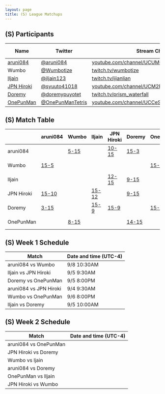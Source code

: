 ```yaml
---
layout: page
title: (S) League Matchups
---
```


## (S) Participants ##

<table>
  <thead>
    <tr>
      <th>Name</th>
      <th>Twitter</th>
      <th>Stream Channel</th>
	  <th>Sprint Time</th>
	  <th>Rating</th>
    </tr>
  </thead>
  <tbody>
    <tr>
      <td><a href="https://steamcommunity.com/profiles/76561198293462529/">aruni084</a></td>
      <td><a href="https://twitter.com/aruni084">@aruni084</a></td>
      <td><a href="https://www.youtube.com/channel/UCUMQUo-IkhoBvL2_QIayHLQ">youtube.com/channel/UCUMQUo-IkhoBvL2_QIayHLQ</a></td>
      <td>37</td>
      <td>15000</td>
    </tr>
    <tr>
      <td>Wumbo</td>
      <td><a href="https://twitter.com/Wumbotize">@Wumbotize</a></td>
      <td><a href="https://www.twitch.tv/wumbotize">twitch.tv/wumbotize</a></td>
      <td>38</td>
      <td>50000</td>
    </tr>
    <tr>
      <td><a href="https://steamcommunity.com/profiles/76561198370403800/">Iljain</a></td>
      <td><a href="https://twitter.com/iljain123">@iljain123</a></td>
      <td><a href="https://www.twitch.tv/ijianlian">twitch.tv/ijianlian</a></td>
      <td>46</td>
      <td>18000</td>
    </tr>
    <tr>
      <td><a href="https://steamcommunity.com/profiles/76561198812292527/">JPN Hiroki</a></td>
      <td><a href="https://twitter.com/syuuto41018">@syuuto41018</a></td>
      <td><a href="https://www.youtube.com/channel/UCM2REfYwxv3yaKhc4aMbEyg">youtube.com/channel/UCM2REfYwxv3yaKhc4aMbEyg</a></td>
      <td>-</td>
      <td>-</td>
    </tr>
    <tr>
      <td><a href="https://steamcommunity.com/id/doorenemy/">Doremy</a></td>
      <td><a href="https://twitter.com/doremypuyotet">@doremypuyotet</a></td>
      <td><a href="https://www.twitch.tv/prism_waterfall">twitch.tv/prism_waterfall</a></td>
      <td>38.96</td>
      <td>23383</td>
    </tr>
    <tr>
      <td><a href="https://steamcommunity.com/id/allspecifiedurlsarealreadyinuse">OnePunMan</a></td>
      <td><a href="https://twitter.com/OnePunManTetris">@OnePunManTetris</a></td>
      <td><a href="https://www.youtube.com/channel/UCCeSjd7DLJJKxJXf4vEzdzA">youtube.com/channel/UCCeSjd7DLJJKxJXf4vEzdzA</a></td>
      <td>45.9</td>
      <td>11000</td>
    </tr>
  </tbody>
</table>

## (S) Match Table ##

<table>
  <thead>
    <tr>
      <th> </th>
      <th>aruni084</th>
      <th>Wumbo</th>
      <th>Iljain</th>
      <th>JPN Hiroki</th>
      <th>Doremy</th>
      <th>OnePunMan</th>
      <th>W-L</th>
      <th>Pt. Diff</th>
    </tr>
  </thead>
  <tbody>
    <tr>
      <td>aruni084</td>
      <td> </td> <!--aruni084-->
      <td><a href="https://www.youtube.com/watch?v=qKYK9_kb6WY">5-15</a></td> <!--Wumbo-->
      <td> </td> <!--Iljain-->
      <td><a href="https://www.youtube.com/watch?v=iydY_hdv6ew">10-15</a></td> <!--JPN Hiroki-->
      <td><a href="https://www.youtube.com/watch?v=z7lDjx8Fq88">15-3</a></td> <!--Doremy-->
      <td> </td> <!--OnePunMan-->
      <td>1-2</td>
      <td>-3</td>
    </tr>
    <tr>
      <td>Wumbo</td>
      <td><a href="https://www.youtube.com/watch?v=qotFvwWxxVA">15-5</a></td> <!--aruni084-->
      <td> </td> <!--Wumbo-->
      <td> </td> <!--Iljain-->
      <td> </td> <!--JPN Hiroki-->
      <td> </td> <!--Doremy-->
      <td><a href="https://www.youtube.com/watch?v=1Y2pgxU9J_o">15-8</a></td> <!--OnePunMan-->
      <td>2-0</td>
      <td>+17</td>
    </tr>
    <tr>
      <td>Iljain</td>
      <td> </td> <!--aruni084-->
      <td> </td> <!--Wumbo-->
      <td> </td> <!--Iljain-->
      <td><a href="https://www.youtube.com/watch?v=dbaLugnvI_o">12-15</a></td> <!--JPN Hiroki-->
      <td><a href="https://www.twitch.tv/videos/306206040">9-15</a></td> <!--Doremy-->
      <td> </td> <!--OnePunMan-->
      <td>0-2</td>
      <td>-9</td>
    </tr>
    <tr>
      <td>JPN Hiroki</td>
      <td><a href="https://www.youtube.com/watch?v=8GlOelO5wN4">15-10</a></td> <!--aruni084-->
      <td> </td> <!--Wumbo-->
      <td><a href="https://www.youtube.com/watch?v=dbaLugnvI_o">15-12</a></td> <!--Iljain-->
      <td> </td> <!--JPN Hiroki-->
      <td><a href="https://www.youtube.com/watch?v=KD-vkt7uQIE">9-15</a></td> <!--Doremy-->
      <td> </td> <!--OnePunMan-->
      <td>2-1</td>
      <td>+2</td>
    </tr>
    <tr>
      <td>Doremy</td>
      <td><a href="https://www.youtube.com/watch?v=z7lDjx8Fq88">3-15</a></td> <!--aruni084-->
      <td> </td> <!--Wumbo-->
      <td><a href="https://www.twitch.tv/videos/306206040">15-9</a></td> <!--Iljain-->
      <td><a href="https://www.twitch.tv/videos/308329179">15-9</a></td> <!--JPN Hiroki-->
      <td> </td> <!--Doremy-->
      <td><a href="https://www.twitch.tv/videos/306412978">15-14</a></td> <!--OnePunMan-->
      <td>3-1</td>
      <td>+1</td>
    </tr>
    <tr>
      <td>OnePunMan</td>
      <td> </td> <!--aruni084-->
      <td><a href="https://www.youtube.com/watch?v=0PKaTpgU1Bw">8-15</a></td> <!--Wumbo-->
      <td> </td> <!--Iljain-->
      <td> </td> <!--JPN Hiroki-->
      <td><a href="https://www.youtube.com/watch?v=W0ncq8kvqMw">14-15</a></td> <!--Doremy-->
      <td> </td> <!--OnePunMan-->
      <td>0-2</td>
      <td>-8</td>
    </tr>
  </tbody>
</table>

## (S) Week 1 Schedule ##

<table>
  <thead>
    <tr>
      <th>Match</th>
      <th>Date and time (UTC-4)</th>
    </tr>
  </thead>
  <tbody>
    <tr>
      <td>aruni084 vs Wumbo</td>
      <td>9/8 10:30AM</td>
    </tr>
    <tr>
      <td>Iljain vs JPN Hiroki</td>
      <td>9/5 9:30AM</td>
    </tr>
    <tr>
      <td>Doremy vs OnePunMan</td>
      <td>9/5 8:00PM</td>
    </tr>
    <tr>
      <td>aruni084 vs JPN Hiroki</td>
      <td>9/4 9:30AM</td>
    </tr>
    <tr>
      <td>Wumbo vs OnePunMan</td>
      <td>9/6 8:00PM</td>
    </tr>
    <tr>
      <td>Iljain vs Doremy</td>
      <td>9/5 10:00AM</td>
    </tr>
  </tbody>
</table>

## (S) Week 2 Schedule ##

<table>
  <thead>
    <tr>
      <th>Match</th>
      <th>Date and time (UTC-4)</th>
    </tr>
  </thead>
  <tbody>
    <tr>
      <td>aruni084 vs OnePunMan</td>
      <td></td>
    </tr>
    <tr>
      <td>JPN Hiroki vs Doremy</td>
      <td></td>
    </tr>
    <tr>
      <td>Wumbo vs Ijain</td>
      <td></td>
    </tr>
    <tr>
      <td>aruni084 vs Doremy</td>
      <td></td>
    </tr>
    <tr>
      <td>OnePunMan vs Iljain</td>
      <td></td>
    </tr>
    <tr>
      <td>JPN Hiroki vs Wumbo</td>
      <td></td>
    </tr>
  </tbody>
</table>
